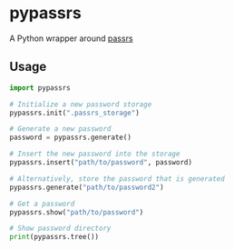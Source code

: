 # pypassrs

A Python wrapper around [passrs](https://crates.io/projects/passrs)

## Usage

```py
import pypassrs

# Initialize a new password storage
pypassrs.init(".passrs_storage")

# Generate a new password
password = pypassrs.generate()

# Insert the new password into the storage
pypassrs.insert("path/to/password", password)

# Alternatively, store the password that is generated
pypassrs.generate("path/to/password2")

# Get a password
pypassrs.show("path/to/password")

# Show password directory
print(pypassrs.tree())
```
